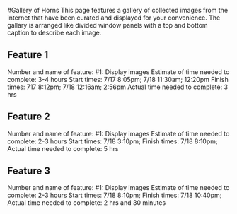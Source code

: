 
#Gallery of Horns
This page features a gallery of collected images from the internet that have been curated and displayed for your convenience.
The gallary is arranged like divided window panels with a top and bottom caption to describe each image. 

## Feature 1
Number and name of feature: #1: Display images 
Estimate of time needed to complete: 3-4 hours
Start times: 7/17 8:05pm; 7/18 11:30am; 12:20pm
Finish times: 717 8:12pm; 7/18 12:16am; 2:56pm
Actual time needed to complete: 3 hrs 

## Feature 2
Number and name of feature: #1: Display images 
Estimate of time needed to complete: 2-3 hours
Start times: 7/18 3:10pm;
Finish times: 7/18 8:10pm;
Actual time needed to complete: 5 hrs

## Feature 3
Number and name of feature: #1: Display images 
Estimate of time needed to complete: 2-3 hours
Start times: 7/18 8:10pm;
Finish times: 7/18 10:40pm;
Actual time needed to complete: 2 hrs and 30 minutes
